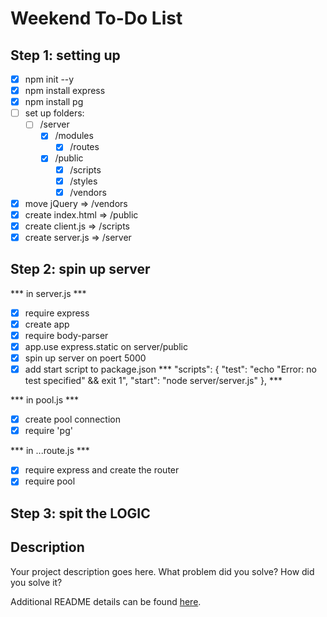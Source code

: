 # Weekend To-Do List

## Step 1: setting up

- [X] npm init --y
- [X] npm install express
- [X] npm install pg
- [ ] set up folders:
    - [ ] /server
        - [X] /modules
            - [X] /routes
        - [X] /public
            - [X] /scripts
            - [X] /styles
            - [X] /vendors
- [X] move jQuery => /vendors
- [X] create index.html => /public
- [X] create client.js => /scripts
- [X] create server.js => /server

## Step 2: spin up server
*** in server.js ***

- [X] require express
- [X] create app
- [X] require body-parser 
- [X] app.use express.static on server/public
- [X] spin up server on poert 5000
- [X] add start script to package.json
    *** "scripts": {
        "test": "echo \"Error: no test specified\" && exit 1",
        "start": "node server/server.js"
    }, ***

*** in pool.js ***
- [X] create pool connection
- [X] require 'pg'

*** in ...route.js ***
- [X] require express and create the router
- [X] require pool

## Step 3: spit the LOGIC
## Description

Your project description goes here. What problem did you solve? How did you solve it?

Additional README details can be found [here](https://github.com/PrimeAcademy/readme-template/blob/master/README.md).
